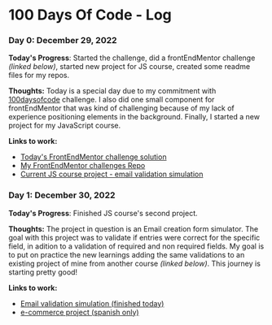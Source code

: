 # 100 Days Of Code - Log

### Day 0: December 29, 2022

**Today's Progress**: Started the challenge, did a frontEndMentor challenge *(linked below)*, started new project for JS course, created some readme files for my repos.

**Thoughts:** Today is a special day due to my commitment with [100daysofcode](https://www.100daysofcode.com) challenge. I also did one small component for frontEndMentor that was kind of challenging because of my lack of experience positioning elements in the background. Finally, I started a new project for my JavaScript course.

**Links to work:** 
- <a href="https://www.frontendmentor.io/solutions/profile-card-component-yLEgWJ-bEE" target="_blank">Today's FrontEndMentor challenge solution</a>
- <a href="https://github.com/Kevhec/frontEndMentor" target="_blank">My FrontEndMentor challenges Repo</a>
- <a href="https://kevhec.github.io/JS-course-projects/16-PROYECTO-EnviarEmail/" target="_blank">Current JS course project - email validation simulation</a>

### Day 1: December 30, 2022

**Today's Progress**: Finished JS course's second project.

**Thoughts:** The project in question is an Email creation form simulator. The goal with this project was to validate if entries were correct for the specific field, in adition to a validation of required and non required fields. My goal is to put on practice the new learnings adding the same validations to an existing project of mine from another course *(linked below)*. This journey is starting pretty good!

**Links to work:** 
- [Email validation simulation (finished today)](https://kevhec.github.io/JS-course-projects/16-PROYECTO-EnviarEmail/)
- [e-commerce project (spanish only)](https://kevhec.github.io/CSS-Course-Projects/E-commerce/index.html)
